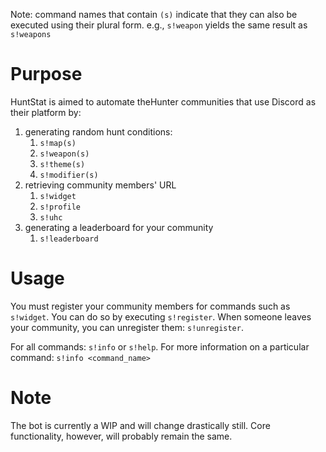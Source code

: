 Note: command names that contain `(s)` indicate that they can also be executed using their plural form. 
e.g., `s!weapon` yields the same result as `s!weapons`

# Purpose
HuntStat is aimed to automate theHunter communities that use Discord as their platform by:
1. generating random hunt conditions:
    1. `s!map(s)`
    2. `s!weapon(s)`
    3. `s!theme(s)`
    4. `s!modifier(s)`
2. retrieving community members' URL
    1. `s!widget`
    2. `s!profile`
    3. `s!uhc`
3. generating a leaderboard for your community
    1. `s!leaderboard`

# Usage
You must register your community members for commands such as `s!widget`. You can do so by executing `s!register`.
When someone leaves your community, you can unregister them: `s!unregister`.

For all commands: `s!info` or `s!help`.
For more information on a particular command: `s!info <command_name>`

# Note
The bot is currently a WIP and will change drastically still. Core functionality, however, will probably remain the same.
